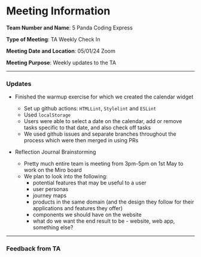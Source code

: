 # Meeting Information
**Team Number and Name**: 5 Panda Coding Express

**Type of Meeting**: TA Weekly Check In

 **Meeting Date and Location**: 05/01/24 Zoom

**Meeting Purpose**: Weekly updates to the TA

---
### Updates
- Finished the warmup exercise for which we created the calendar widget
  - Set up github actions: `HTMLLint`, `Stylelint` and `ESLint`
  - Used `localStorage`
  - Users were able to select a date on the calendar, add or remove tasks specific to that date, and also check off tasks
  - We used github issues and separate branches throughout the process which were then merged in using PRs


- Reflection Journal Brainstorming
  - Pretty much entire team is meeting from 3pm-5pm on 1st May to work on the Miro board
  - We plan to look into the following:
      - potential features that may be useful to a user
      - user personas
      - journey maps
      - products in the same domain (and the design they follow for their applications and features they offer)
      - components we should have on the website
      - what do we want the end result to be - website, web app, something else?
---
### Feedback from TA
